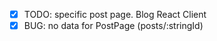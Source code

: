 - [x] TODO: specific post page.
Blog React Client
- [x] BUG: no data for PostPage (posts/:stringId)
